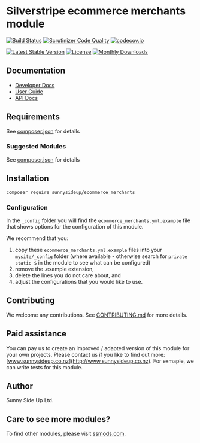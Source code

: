# Silverstripe ecommerce merchants module
[![Build Status](https://travis-ci.org/sunnysideup/silverstripe-ecommerce_merchants.svg?branch=master)](https://travis-ci.org/sunnysideup/silverstripe-ecommerce_merchants)
[![Scrutinizer Code Quality](https://scrutinizer-ci.com/g/sunnysideup/silverstripe-ecommerce_merchants/badges/quality-score.png?b=master)](https://scrutinizer-ci.com/g/sunnysideup/silverstripe-ecommerce_merchants/?branch=master)
[![codecov.io](https://codecov.io/github/sunnysideup/silverstripe-ecommerce_merchants/coverage.svg?branch=master)](https://codecov.io/github/sunnysideup/silverstripe-ecommerce_merchants?branch=master)

[![Latest Stable Version](https://poser.pugx.org/sunnysideup/ecommerce_merchants/version)](https://packagist.org/packages/sunnysideup/ecommerce_merchants)
[![License](https://poser.pugx.org/sunnysideup/ecommerce_merchants/license)](https://packagist.org/packages/sunnysideup/ecommerce_merchants)
[![Monthly Downloads](https://poser.pugx.org/sunnysideup/ecommerce_merchants/d/monthly)](https://packagist.org/packages/sunnysideup/ecommerce_merchants)


## Documentation



 * [Developer Docs](docs/en/INDEX.md)
 * [User Guide](docs/en/userguide.md)
 * [API Docs](http://docs.ssmods.com/sunnysideup/ecommerce_merchants/classes.xhtml)


## Requirements



See [composer.json](composer.json) for details


### Suggested Modules



See [composer.json](composer.json) for details


## Installation


```
composer require sunnysideup/ecommerce_merchants
```

### Configuration



In the `_config` folder you will find the `ecommerce_merchants.yml.example`
file that shows options for the configuration of this module.

We recommend that you:

  1. copy these `ecommerce_merchants.yml.example` files into your
`mysite/_config` folder (where available - otherwise search for `private static $` in the module to see what can be configured)
  2. remove the .example extension,
  3. delete the lines you do not care about, and
  4. adjust the configurations that you would like to use.


## Contributing



We welcome any contributions. See [CONTRIBUTING.md](CONTRIBUTING.md) for more details.

## Paid assistance



You can pay us to create an improved / adapted version of this module for your own projects.  Please contact us if you like to find out more: [www.sunnysideup.co.nz](http://www.sunnysideup.co.nz).  For exmaple, we can write tests for this module.  

## Author



Sunny Side Up Ltd.


## Care to see more modules?

To find other modules, please visit [ssmods.com](http://ssmods.com/).
